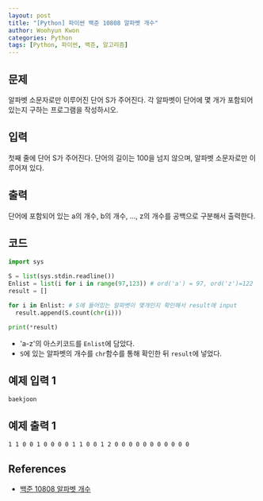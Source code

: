 ```yaml
--- 
layout: post
title: "[Python] 파이썬 백준 10808 알파벳 개수"
author: Woohyun Kwon
categories: Python
tags: [Python, 파이썬, 백준, 알고리즘]
---
```


## 문제
알파벳 소문자로만 이루어진 단어 S가 주어진다. 각 알파벳이 단어에 몇 개가 포함되어 있는지 구하는 프로그램을 작성하시오.

## 입력
첫째 줄에 단어 S가 주어진다. 단어의 길이는 100을 넘지 않으며, 알파벳 소문자로만 이루어져 있다.

## 출력
단어에 포함되어 있는 a의 개수, b의 개수, …, z의 개수를 공백으로 구분해서 출력한다.

## 코드

```Python
import sys

S = list(sys.stdin.readline())
Enlist = list(i for i in range(97,123)) # ord('a') = 97, ord('z')=122
result = []

for i in Enlist: # S에 들어있는 알파벳이 몇개인지 확인해서 result에 input
  result.append(S.count(chr(i)))

print(*result)
```

- 'a-z'의 아스키코드를 `Enlist`에 담았다. 
- `S`에 있는 알파벳의 개수를 `chr`함수를 통해 확인한 뒤 `result`에 넣었다.

## 예제 입력 1 
    baekjoon
## 예제 출력 1 
    1 1 0 0 1 0 0 0 0 1 1 0 0 1 2 0 0 0 0 0 0 0 0 0 0 0

## References

- [백준 10808 알파벳 개수](https://www.acmicpc.net/problem/10808)